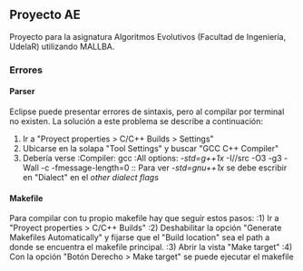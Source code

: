 ## Proyecto AE
Proyecto para la asignatura Algoritmos Evolutivos (Facultad de Ingeniería, UdelaR) utilizando MALLBA.

### Errores
#### Parser 
Eclipse puede presentar errores de sintaxis, pero al compilar por terminal no existen.
La solución a este problema se describe a continuación:
1) Ir a "Proyect properties > C/C++ Builds > Settings"
2) Ubicarse en la solapa "Tool Settings" y buscar "GCC C++ Compiler"
3) Debería verse
:Compiler: gcc
:All options: _-std=g++1x_ -I/<path>/src -O3 -g3 -Wall -c -fmessage-length=0
:: Para ver _-std=gnu++1x_ se debe escribir en "Dialect" en el _other dialect flags_ 

#### Makefile
Para compilar con tu propio makefile hay que seguir estos pasos:
:1) Ir a "Proyect properties > C/C++ Builds"
:2) Deshabilitar la opción "Generate Makefiles Automatically" y fijarse que el "Build location" sea el path a donde se encuentra el makefile principal.
:3) Abrir la vista "Make target"
:4) Con la opción "Botón Derecho > Make target" se puede ejecutar el makefile

